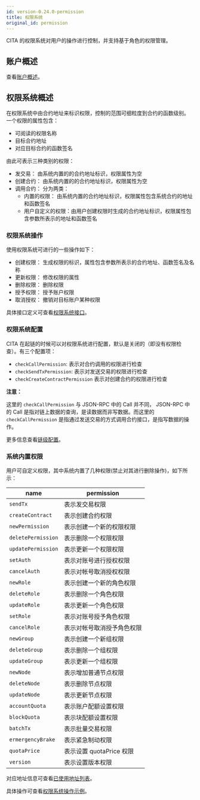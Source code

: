 ```yaml
---
id: version-0.24.0-permission
title: 权限系统
original_id: permission
---
```


CITA 的权限系统对用户的操作进行控制，并支持基于角色的权限管理。

## 账户概述

查看[账户概述]。

## 权限系统概述

在权限系统中由合约地址来标识权限，控制的范围可细粒度到合约的函数级别。
一个权限的属性包含：

* 可阅读的权限名称
* 目标合约地址
* 对应目标合约的函数签名

由此可表示三种类别的权限：

* 发交易： 由系统内置的的合约地址标识，权限属性为空
* 创建合约： 由系统内置的的合约地址标识，权限属性为空
* 调用合约： 分为两类：
    - 内置的权限： 由系统内置的合约地址标识，权限属性包含系统合约的地址和函数签名
    - 用户自定义的权限：由用户创建权限时生成的合约地址标识，权限属性包含参数所表示的地址和函数签名

### 权限系统操作

使用权限系统可进行的一些操作如下：

* 创建权限： 生成权限的标识，属性包含参数所表示的合约地址、函数签名及名称
* 更新权限： 修改权限的属性
* 删除权限： 删除权限
* 授予权限： 授予账户权限
* 取消授权： 撤销对目标账户某种权限

具体接口定义可查看[权限系统接口]。

### 权限系统配置

CITA 在起链的时候可以对权限系统进行配置，默认是关闭的（即没有权限检查）。有三个配置项：

* `checkCallPermission`: 表示对合约调用的权限进行检查
* `checkSendTxPermission`: 表示对发送交易的权限进行检查
* `checkCreateContractPermission` 表示对创建合约的权限进行检查

**注意：**

这里的 `checkCallPermission` 与 JSON-RPC 中的 Call 并不同， JSON-RPC 中的 Call 是指对链上数据的查询，是读数据而非写数据。而这里的`checkCallPermission` 是指通过发送交易的方式调用合约接口，是指写数据的操作。

更多信息查看[链级配置]。

### 系统内置权限

用户可自定义权限，其中系统内置了几种权限(禁止对其进行删除操作)，如下所示：

| name                | permission
| ------------------- | -----------
| `sendTx`            | 表示发交易权限
| `createContract`    | 表示创建合约权限
| `newPermission`     | 表示创建一个新的权限权限
| `deletePermission`  | 表示删除一个权限权限
| `updatePermission`  | 表示更新一个权限权限
| `setAuth`           | 表示对账号进行授权权限
| `cancelAuth`        | 表示对帐号取消授权权限
| `newRole`           | 表示创建一个新的角色权限
| `deleteRole`        | 表示删除一个角色权限
| `updateRole`        | 表示更新一个角色权限
| `setRole`           | 表示对账号授予角色权限
| `cancelRole`        | 表示对帐号取消授予角色权限
| `newGroup`          | 表示创建一个新组权限
| `deleteGroup`       | 表示删除一个组权限
| `updateGroup`       | 表示更新一个组权限
| `newNode`           | 表示增加普通节点权限
| `deleteNode`        | 表示删除节点权限
| `updateNode`        | 表示更新节点权限
| `accountQuota`      | 表示账户配额设置权限
| `blockQuota`        | 表示块配额设置权限
| `batchTx`           | 表示批量交易权限
| `ermergencyBrake`   | 表示紧急制动权限
| `quotaPrice`        | 表示设置 quotaPrice 权限
| `version`           | 表示设置版本权限

对应地址信息可查看[已使用地址列表]。

具体操作可查看[权限系统操作示例]。

[已使用地址列表]: ../ref/addresses#已使用地址列表
[权限系统接口]: ../system-contract-interface/permission-management
[权限系统操作示例]: ./permission-example
[账户概述]: ./account#账户概述
[链级配置]: ../operation/chain-config
